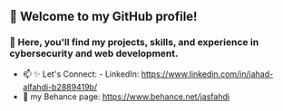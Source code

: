 
## 👋 Welcome to my GitHub profile!

### 🌟 Here, you'll find my projects, skills, and experience in cybersecurity and web development.

- 📫 ✨  Let's Connect: - LinkedIn: https://www.linkedin.com/in/jahad-alfahdi-b2889419b/
- 🎨 my Behance page: https://www.behance.net/jasfahdi

 

<!---
alfahdi333/alfahdi333 is a ✨ special ✨ repository because its `README.md` (this file) appears on your GitHub profile.
You can click the Preview link to take a look at your changes.
--->
